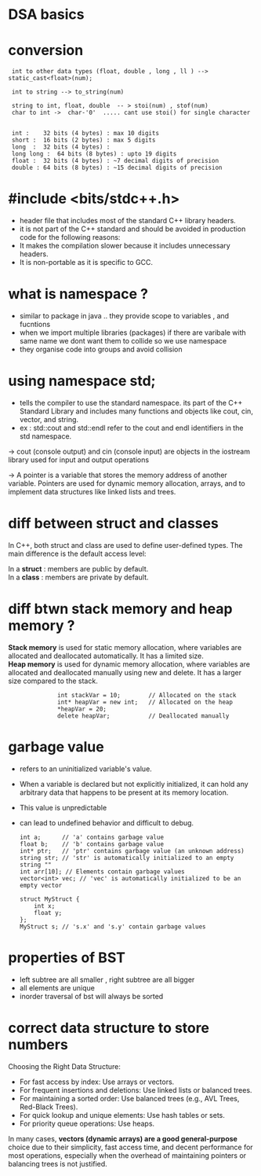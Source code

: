 # DSA basics

# conversion
     int to other data types (float, double , long , ll ) --> static_cast<float>(num);
     
     int to string --> to_string(num)

     string to int, float, double  -- > stoi(num) , stof(num)
     char to int ->  char-'0'  ..... cant use stoi() for single character


     int :    32 bits (4 bytes) : max 10 digits
     short :  16 bits (2 bytes) : max 5 digits
     long  :  32 bits (4 bytes) : 
     long long :  64 bits (8 bytes) : upto 19 digits
     float :  32 bits (4 bytes) : ~7 decimal digits of precision
     double : 64 bits (8 bytes) : ~15 decimal digits of precision

    
     
# #include <bits/stdc++.h>
 - header file that includes most of the standard C++ library headers. 
 - it is not part of the C++ standard and should be avoided in production code for the following reasons:
 - It makes the compilation slower because it includes unnecessary headers.
 - It is non-portable as it is specific to GCC.

 # what is namespace ?  
  - similar to package in java .. they provide scope to variables , and fucntions 
  - when we import multiple libraries (packages) if there are varibale with same name we dont want them to collide so we use namespace
  - they organise code into groups and avoid collision
 
# using namespace std; 
    
  - tells the compiler to use the standard namespace. its part of the C++ Standard Library and includes many functions and objects like cout, cin, vector, and string.
   - ex : std::cout and std::endl refer to the cout and endl identifiers in the std namespace.

 -> cout (console output) and cin (console input) are objects in the iostream library used for input and output operations  

-> A pointer is a variable that stores the memory address of another variable. Pointers are used for dynamic memory allocation, arrays, and to implement data structures like linked        lists and trees.  

# diff between struct and classes
  In C++, both struct and class are used to define user-defined types. The main difference is the default access level:  
  
  In a **struct** : members are public by default.  
  In a **class** : members are private by default.  

# diff btwn stack memory and heap memory ?

  **Stack memory** is used for static memory allocation, where variables are allocated and deallocated automatically. It has a limited size.  
  **Heap memory** is used for dynamic memory allocation, where variables are allocated and deallocated manually using new and delete. It has a larger size compared to the stack. 
  
                  int stackVar = 10;        // Allocated on the stack  
                  int* heapVar = new int;   // Allocated on the heap  
                  *heapVar = 20;  
                  delete heapVar;           // Deallocated manually  

                  
# garbage value   

  - refers to an uninitialized variable's value.   
  - When a variable is declared but not explicitly initialized, it can hold any arbitrary data that happens to be present at its memory location.   
  - This value is unpredictable   
  - can lead to undefined behavior and difficult to debug.  



        int a;      // 'a' contains garbage value  
        float b;    // 'b' contains garbage value  
        int* ptr;   // 'ptr' contains garbage value (an unknown address)  
        string str; // 'str' is automatically initialized to an empty string ""  
        int arr[10]; // Elements contain garbage values  
        vector<int> vec; // 'vec' is automatically initialized to be an empty vector  

        struct MyStruct {  
            int x;  
            float y;    
        };  
        MyStruct s; // 's.x' and 's.y' contain garbage values


# properties of BST
  - left subtree are all smaller , right subtree are all bigger
  - all elements are unique
  - inorder traversal of bst will always be sorted


# correct data structure to store numbers 

Choosing the Right Data Structure:

- For fast access by index: Use arrays or vectors.
- For frequent insertions and deletions: Use linked lists or balanced trees.
- For maintaining a sorted order: Use balanced trees (e.g., AVL Trees, Red-Black Trees).
- For quick lookup and unique elements: Use hash tables or sets.
- For priority queue operations: Use heaps.

In many cases, **vectors (dynamic arrays) are a good general-purpose** choice due to their simplicity, fast access time, and decent performance for most operations, especially when the overhead of maintaining pointers or balancing trees is not justified.


